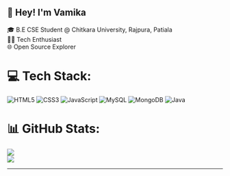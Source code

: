 ## 👋 Hey! I'm Vamika
🎓 B.E CSE Student @ Chitkara University, Rajpura, Patiala <br>👩‍💻 Tech Enthusiast <br>🌐 Open Source Explorer

# 💻 Tech Stack:
![HTML5](https://img.shields.io/badge/html5-%23E34F26.svg?style=for-the-badge&logo=html5&logoColor=white) ![CSS3](https://img.shields.io/badge/css3-%231572B6.svg?style=for-the-badge&logo=css3&logoColor=white) ![JavaScript](https://img.shields.io/badge/javascript-%23323330.svg?style=for-the-badge&logo=javascript&logoColor=%23F7DF1E) ![MySQL](https://img.shields.io/badge/mysql-4479A1.svg?style=for-the-badge&logo=mysql&logoColor=white) ![MongoDB](https://img.shields.io/badge/MongoDB-%234ea94b.svg?style=for-the-badge&logo=mongodb&logoColor=white) ![Java](https://img.shields.io/badge/java-%23ED8B00.svg?style=for-the-badge&logo=openjdk&logoColor=white)

# 📊 GitHub Stats:
![](https://github-readme-stats.vercel.app/api?username=VamikaSharma19&show_icons=true&theme=algolia) <br/>
![](https://nirzak-streak-stats.vercel.app/?user=VamikaSharma19&show_icons=true&theme=algolia) <br/>

---
